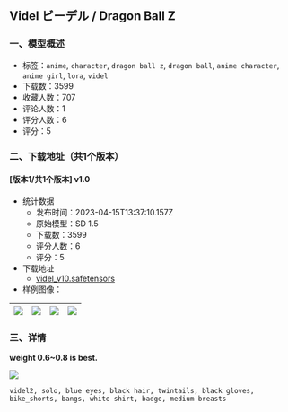 ## Videl ビーデル / Dragon Ball Z
### 一、模型概述

- 标签：`anime`, `character`, `dragon ball z`, `dragon ball`, `anime character`, `anime girl`, `lora`, `videl`
- 下载数：3599
- 收藏人数：707
- 评论人数：1
- 评分人数：6
- 评分：5

### 二、下载地址（共1个版本）

#### [版本1/共1个版本] v1.0

- 统计数据
  - 发布时间：2023-04-15T13:37:10.157Z
  - 原始模型：SD 1.5
  - 下载数：3599
  - 评分人数：6
  - 评分：5
- 下载地址
  - [videl_v10.safetensors](https://civitai.com/api/download/models/46423)
- 样例图像：

| <img src="https://image.civitai.com/xG1nkqKTMzGDvpLrqFT7WA/d231d6cf-1ea5-4329-4254-ac4cff760100/width=450/502497.jpeg" /> | <img src="https://image.civitai.com/xG1nkqKTMzGDvpLrqFT7WA/b2bb542b-42c0-47a0-838f-8d26549d9c00/width=450/502493.jpeg" /> | <img src="https://image.civitai.com/xG1nkqKTMzGDvpLrqFT7WA/b5f2b157-2111-4982-b020-de9250131e00/width=450/502494.jpeg" /> | <img src="https://image.civitai.com/xG1nkqKTMzGDvpLrqFT7WA/c46a48b7-c0fc-489e-875b-e5d445def100/width=450/502492.jpeg" /> |
| ---- | ---- | ---- | ---- |


### 三、详情
<p><strong>weight 0.6~0.8 is best.</strong><br /></p><img src="https://imagecache.civitai.com/xG1nkqKTMzGDvpLrqFT7WA/05efac0e-733f-4b4b-e349-40385d39fb00/width=525/05efac0e-733f-4b4b-e349-40385d39fb00.jpeg" /><p><code>videl2, solo, blue eyes, black hair, twintails, black gloves, bike_shorts, bangs, white shirt, badge, medium breasts</code><br /><br /></p>